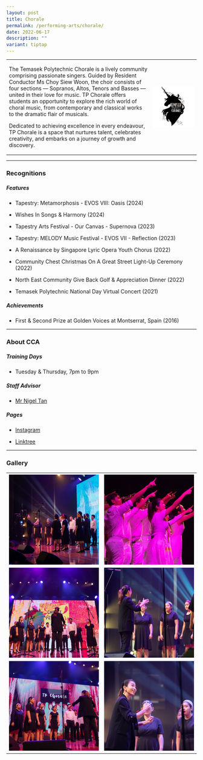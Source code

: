 ```yaml
---
layout: post
title: Chorale
permalink: /performing-arts/chorale/
date: 2022-06-17
description: ""
variant: tiptap
---
```

<table style="minWidth: 50px">
<colgroup>
<col>
<col>
</colgroup>
<tbody>
<tr>
<td rowspan="1" colspan="1">
<p>The Temasek Polytechnic Chorale is a lively community comprising passionate
singers. Guided by Resident Conductor Ms Choy Siew Woon, the choir consists
of four sections — Sopranos, Altos, Tenors and Basses — united in their
love for music. TP Chorale offers students an opportunity to explore the
rich world of choral music, from contemporary and classical works to the
dramatic flair of musicals.</p>
<p></p>
<p>Dedicated to achieving excellence in every endeavour, TP Chorale is a
space that nurtures talent, celebrates creativity, and embarks on a journey
of growth and discovery.</p>
</td>
<td rowspan="1" colspan="1">
<div class="isomer-image-wrapper">
<img style="display:block;margin-left:auto;margin-right:auto;" height="auto" width="100%" alt="Chorale" src="/images/Arts/Chorale/Chorale_logo.png">
</div>
</td>
</tr>
</tbody>
</table>
<hr>
<h3>Recognitions</h3>
<h5>Features</h5>
<ul data-tight="true" class="tight">
<li>
<p>Tapestry: Metamorphosis - EVOS VIII: Oasis (2024)</p>
</li>
<li>
<p>Wishes In Songs &amp; Harmony (2024)</p>
</li>
<li>
<p>Tapestry Arts Festival - Our Canvas - Supernova (2023)</p>
</li>
<li>
<p>Tapestry: MELODY Music Festival - EVOS VII - Reflection (2023)</p>
</li>
<li>
<p>A Renaissance by Singapore Lyric Opera Youth Chorus (2022)</p>
</li>
<li>
<p>Community Chest Christmas On A Great Street Light-Up Ceremony (2022)</p>
</li>
<li>
<p>North East Community Give Back Golf &amp; Appreciation Dinner (2022)</p>
</li>
<li>
<p>Temasek Polytechnic National Day Virtual Concert (2021)</p>
</li>
</ul>
<h5>Achievements</h5>
<ul data-tight="true" class="tight">
<li>
<p>First &amp; Second Prize at Golden Voices at Montserrat, Spain (2016)</p>
</li>
</ul>
<hr>
<h3>About CCA</h3>
<h5>Training Days</h5>
<ul data-tight="true" class="tight">
<li>
<p>Tuesday &amp; Thursday, 7pm to 9pm</p>
</li>
</ul>
<h5>Staff Advisor</h5>
<ul data-tight="true" class="tight">
<li>
<p><a href="mailto:nigel_tan@tp.edu.sg" rel="noopener noreferrer nofollow" target="_blank">Mr Nigel Tan</a>
</p>
</li>
</ul>
<h5>Pages</h5>
<ul data-tight="true" class="tight">
<li>
<p><a href="https://www.instagram.com/tpchorale" rel="noopener noreferrer nofollow" target="_blank">Instagram</a>
</p>
</li>
<li>
<p><a href="https://linktr.ee/tp.chorale" rel="noopener noreferrer nofollow" target="_blank">Linktree</a>
</p>
</li>
</ul>
<hr>
<h3>Gallery</h3>
<table style="minWidth: 50px">
<colgroup>
<col>
<col>
</colgroup>
<tbody>
<tr>
<th rowspan="1" colspan="1">
<div class="isomer-image-wrapper">
<img style="width: 100%" height="auto" width="100%" alt="" src="/images/Arts/Chorale/Chorale_pic_1.jpg">
</div>
</th>
<th rowspan="1" colspan="1">
<div class="isomer-image-wrapper">
<img style="width: 100%" height="auto" width="100%" alt="" src="/images/Arts/Chorale/Chorale_pic_2.jpg">
</div>
</th>
</tr>
<tr>
<td rowspan="1" colspan="1">
<div class="isomer-image-wrapper">
<img style="width: 100%" height="auto" width="100%" alt="" src="/images/Arts/Chorale/Chorale_pic_3.jpg">
</div>
</td>
<td rowspan="1" colspan="1">
<div class="isomer-image-wrapper">
<img style="width: 100%" height="auto" width="100%" alt="" src="/images/Arts/Chorale/Chorale_pic_4.jpg">
</div>
</td>
</tr>
<tr>
<td rowspan="1" colspan="1">
<div class="isomer-image-wrapper">
<img style="width: 100%" height="auto" width="100%" alt="" src="/images/Arts/Chorale/Chorale_pic_5.jpg">
</div>
</td>
<td rowspan="1" colspan="1">
<div class="isomer-image-wrapper">
<img style="width: 100%" height="auto" width="100%" alt="" src="/images/Arts/Chorale/Chorale_pic_6.jpg">
</div>
</td>
</tr>
</tbody>
</table>
<p></p>